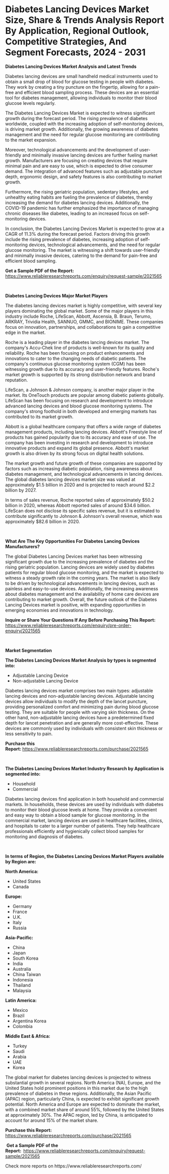 <p><h1>Diabetes Lancing Devices Market Size, Share & Trends Analysis Report By Application, Regional Outlook, Competitive Strategies, And Segment Forecasts, 2024 - 2031</h1></p><p><strong>Diabetes Lancing Devices Market Analysis and Latest Trends</strong></p>
<p><p>Diabetes lancing devices are small handheld medical instruments used to obtain a small drop of blood for glucose testing in people with diabetes. They work by creating a tiny puncture on the fingertip, allowing for a pain-free and efficient blood sampling process. These devices are an essential tool for diabetes management, allowing individuals to monitor their blood glucose levels regularly.</p><p>The Diabetes Lancing Devices Market is expected to witness significant growth during the forecast period. The rising prevalence of diabetes worldwide, coupled with the increasing adoption of self-monitoring devices, is driving market growth. Additionally, the growing awareness of diabetes management and the need for regular glucose monitoring are contributing to the market expansion.</p><p>Moreover, technological advancements and the development of user-friendly and minimally invasive lancing devices are further fueling market growth. Manufacturers are focusing on creating devices that require minimal pain and are easy to use, which is expected to drive consumer demand. The integration of advanced features such as adjustable puncture depth, ergonomic design, and safety features is also contributing to market growth.</p><p>Furthermore, the rising geriatric population, sedentary lifestyles, and unhealthy eating habits are fueling the prevalence of diabetes, thereby increasing the demand for diabetes lancing devices. Additionally, the COVID-19 pandemic has further emphasized the importance of managing chronic diseases like diabetes, leading to an increased focus on self-monitoring devices.</p><p>In conclusion, the Diabetes Lancing Devices Market is expected to grow at a CAGR of 11.3% during the forecast period. Factors driving this growth include the rising prevalence of diabetes, increasing adoption of self-monitoring devices, technological advancements, and the need for regular glucose monitoring. The market is witnessing a shift towards user-friendly and minimally invasive devices, catering to the demand for pain-free and efficient blood sampling.</p></p>
<p><strong>Get a Sample PDF of the Report:&nbsp;</strong> <a href="https://www.reliableresearchreports.com/enquiry/request-sample/2021565">https://www.reliableresearchreports.com/enquiry/request-sample/2021565</a></p>
<p>&nbsp;</p>
<p><strong>Diabetes Lancing Devices Major Market Players</strong></p>
<p><p>The diabetes lancing devices market is highly competitive, with several key players dominating the global market. Some of the major players in this industry include Roche, LifeScan, Abbott, Ascensia, B. Braun, Terumo, ARKRAY, Trividia Health, SANNUO, GMMC, and BIONIME. These companies focus on innovation, partnerships, and collaborations to gain a competitive edge in the market.</p><p>Roche is a leading player in the diabetes lancing devices market. The company's Accu-Chek line of products is well-known for its quality and reliability. Roche has been focusing on product enhancements and innovations to cater to the changing needs of diabetic patients. The company's continuous glucose monitoring system (CGM) has been witnessing growth due to its accuracy and user-friendly features. Roche's market growth is supported by its strong distribution network and brand reputation.</p><p>LifeScan, a Johnson & Johnson company, is another major player in the market. Its OneTouch products are popular among diabetic patients globally. LifeScan has been focusing on research and development to introduce advanced lancing devices and blood glucose monitoring systems. The company's strong foothold in both developed and emerging markets has contributed to its market growth.</p><p>Abbott is a global healthcare company that offers a wide range of diabetes management products, including lancing devices. Abbott's Freestyle line of products has gained popularity due to its accuracy and ease of use. The company has been investing in research and development to introduce innovative products and expand its global presence. Abbott's market growth is also driven by its strong focus on digital health solutions.</p><p>The market growth and future growth of these companies are supported by factors such as increasing diabetic population, rising awareness about diabetes management, and technological advancements in lancing devices. The global diabetes lancing devices market size was valued at approximately $1.5 billion in 2020 and is projected to reach around $2.2 billion by 2027.</p><p>In terms of sales revenue, Roche reported sales of approximately $50.2 billion in 2020, whereas Abbott reported sales of around $34.6 billion. LifeScan does not disclose its specific sales revenue, but it is estimated to contribute significantly to Johnson & Johnson's overall revenue, which was approximately $82.6 billion in 2020.</p></p>
<p>&nbsp;</p>
<p><strong>What Are The Key Opportunities For Diabetes Lancing Devices Manufacturers?</strong></p>
<p><p>The global Diabetes Lancing Devices market has been witnessing significant growth due to the increasing prevalence of diabetes and the rising geriatric population. Lancing devices are widely used by diabetes patients for regular blood glucose monitoring, and the market is expected to witness a steady growth rate in the coming years. The market is also likely to be driven by technological advancements in lancing devices, such as painless and easy-to-use devices. Additionally, the increasing awareness about diabetes management and the availability of home care devices are contributing to market growth. Overall, the future outlook of the Diabetes Lancing Devices market is positive, with expanding opportunities in emerging economies and innovations in technology.</p></p>
<p><strong>Inquire or Share Your Questions If Any Before Purchasing This Report:</strong> <a href="https://www.reliableresearchreports.com/enquiry/pre-order-enquiry/2021565">https://www.reliableresearchreports.com/enquiry/pre-order-enquiry/2021565</a></p>
<p>&nbsp;</p>
<p><strong>Market Segmentation</strong></p>
<p><strong>The Diabetes Lancing Devices Market Analysis by types is segmented into:</strong></p>
<p><ul><li>Adjustable Lancing Device</li><li>Non-adjustable Lancing Device</li></ul></p>
<p><p>Diabetes lancing devices market comprises two main types: adjustable lancing devices and non-adjustable lancing devices. Adjustable lancing devices allow individuals to modify the depth of the lancet puncture, providing personalized comfort and minimizing pain during blood glucose testing. They are suitable for people with varying skin thickness. On the other hand, non-adjustable lancing devices have a predetermined fixed depth for lancet penetration and are generally more cost-effective. These devices are commonly used by individuals with consistent skin thickness or less sensitivity to pain.</p></p>
<p><strong>Purchase this Report:&nbsp;</strong><a href="https://www.reliableresearchreports.com/purchase/2021565">https://www.reliableresearchreports.com/purchase/2021565</a></p>
<p>&nbsp;</p>
<p><strong>The Diabetes Lancing Devices Market Industry Research by Application is segmented into:</strong></p>
<p><ul><li>Household</li><li>Commercial</li></ul></p>
<p><p>Diabetes lancing devices find application in both household and commercial markets. In households, these devices are used by individuals with diabetes to monitor their blood glucose levels at home. They provide a convenient and easy way to obtain a blood sample for glucose monitoring. In the commercial market, lancing devices are used in healthcare facilities, clinics, and hospitals to cater to a larger number of patients. They help healthcare professionals efficiently and hygienically collect blood samples for monitoring and diagnosis of diabetes.</p></p>
<p>&nbsp;</p>
<p><strong>In terms of Region, the Diabetes Lancing Devices Market Players available by Region are:</strong></p>
<p>
    <p> <strong> North America: </strong>
        <ul>
            <li>United States</li>
            <li>Canada</li>
        </ul>
        </p> 
    <p> <strong> Europe: </strong>
        <ul>
            <li>Germany</li>
            <li>France</li>
            <li>U.K.</li>
            <li>Italy</li>
            <li>Russia</li>
        </ul>
        </p> 
    <p> <strong> Asia-Pacific: </strong>
        <ul>
            <li>China</li>
            <li>Japan</li>
            <li>South Korea</li>
            <li>India</li>
            <li>Australia</li>
            <li>China Taiwan</li>
            <li>Indonesia</li>
            <li>Thailand</li>
            <li>Malaysia</li>
        </ul>
        </p> 
    <p> <strong> Latin America: </strong>
        <ul>
            <li>Mexico</li>
            <li>Brazil</li>
            <li>Argentina Korea</li>
            <li>Colombia</li>
        </ul>
        </p> 
    <p> <strong> Middle East & Africa: </strong>
        <ul>
            <li>Turkey</li>
            <li>Saudi</li>
            <li>Arabia</li>
            <li>UAE</li>
            <li>Korea</li>
        </ul>
    </p>
    </p>
<p><p>The global market for diabetes lancing devices is projected to witness substantial growth in several regions. North America (NA), Europe, and the United States hold prominent positions in this market due to the high prevalence of diabetes in these regions. Additionally, the Asian Pacific (APAC) region, particularly China, is expected to exhibit significant growth potential. North America and Europe are expected to dominate the market, with a combined market share of around 55%, followed by the United States at approximately 30%. The APAC region, led by China, is anticipated to account for around 15% of the market share.</p></p>
<p><strong>Purchase this Report: </strong><a href="https://www.reliableresearchreports.com/purchase/2021565">https://www.reliableresearchreports.com/purchase/2021565</a></p>
<p>&nbsp;<strong>Get a Sample PDF of the Report:&nbsp;&nbsp;</strong><a href="https://www.reliableresearchreports.com/enquiry/request-sample/2021565">https://www.reliableresearchreports.com/enquiry/request-sample/2021565</a></p>
<p><strong></strong></p>
<p>Check more reports on https://www.reliableresearchreports.com/</p>